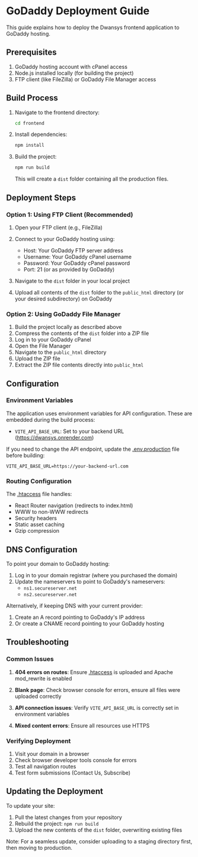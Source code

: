 # GoDaddy Deployment Guide

This guide explains how to deploy the Dwansys frontend application to GoDaddy hosting.

## Prerequisites

1. GoDaddy hosting account with cPanel access
2. Node.js installed locally (for building the project)
3. FTP client (like FileZilla) or GoDaddy File Manager access

## Build Process

1. Navigate to the frontend directory:
   ```bash
   cd frontend
   ```

2. Install dependencies:
   ```bash
   npm install
   ```

3. Build the project:
   ```bash
   npm run build
   ```

   This will create a `dist` folder containing all the production files.

## Deployment Steps

### Option 1: Using FTP Client (Recommended)

1. Open your FTP client (e.g., FileZilla)
2. Connect to your GoDaddy hosting using:
   - Host: Your GoDaddy FTP server address
   - Username: Your GoDaddy cPanel username
   - Password: Your GoDaddy cPanel password
   - Port: 21 (or as provided by GoDaddy)

3. Navigate to the `dist` folder in your local project
4. Upload all contents of the `dist` folder to the `public_html` directory (or your desired subdirectory) on GoDaddy

### Option 2: Using GoDaddy File Manager

1. Build the project locally as described above
2. Compress the contents of the `dist` folder into a ZIP file
3. Log in to your GoDaddy cPanel
4. Open the File Manager
5. Navigate to the `public_html` directory
6. Upload the ZIP file
7. Extract the ZIP file contents directly into `public_html`

## Configuration

### Environment Variables

The application uses environment variables for API configuration. These are embedded during the build process:

- `VITE_API_BASE_URL`: Set to your backend URL (https://dwansys.onrender.com)

If you need to change the API endpoint, update the [.env.production](file:///c:/Users/sathi/OneDrive/Desktop/Dwansys/frontend/.env.production) file before building:

```env
VITE_API_BASE_URL=https://your-backend-url.com
```

### Routing Configuration

The [.htaccess](file:///c:/Users/sathi/OneDrive/Desktop/Dwansys/frontend/.htaccess) file handles:
- React Router navigation (redirects to index.html)
- WWW to non-WWW redirects
- Security headers
- Static asset caching
- Gzip compression

## DNS Configuration

To point your domain to GoDaddy hosting:

1. Log in to your domain registrar (where you purchased the domain)
2. Update the nameservers to point to GoDaddy's nameservers:
   - `ns1.secureserver.net`
   - `ns2.secureserver.net`

Alternatively, if keeping DNS with your current provider:

1. Create an A record pointing to GoDaddy's IP address
2. Or create a CNAME record pointing to your GoDaddy hosting

## Troubleshooting

### Common Issues

1. **404 errors on routes**: Ensure [.htaccess](file:///c:/Users/sathi/OneDrive/Desktop/Dwansys/frontend/.htaccess) is uploaded and Apache mod_rewrite is enabled

2. **Blank page**: Check browser console for errors, ensure all files were uploaded correctly

3. **API connection issues**: Verify `VITE_API_BASE_URL` is correctly set in environment variables

4. **Mixed content errors**: Ensure all resources use HTTPS

### Verifying Deployment

1. Visit your domain in a browser
2. Check browser developer tools console for errors
3. Test all navigation routes
4. Test form submissions (Contact Us, Subscribe)

## Updating the Deployment

To update your site:

1. Pull the latest changes from your repository
2. Rebuild the project: `npm run build`
3. Upload the new contents of the `dist` folder, overwriting existing files

Note: For a seamless update, consider uploading to a staging directory first, then moving to production.